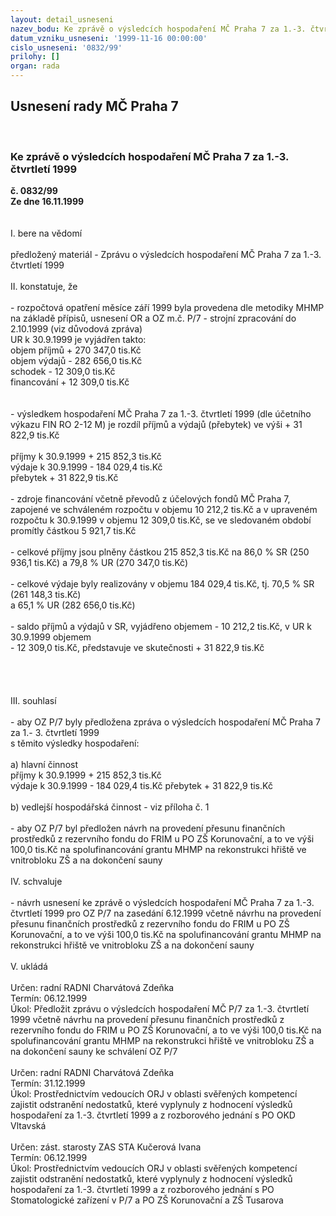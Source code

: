 ```yaml
---
layout: detail_usneseni
nazev_bodu: Ke zprávě o výsledcích hospodaření MČ Praha 7 za 1.-3. čtvrtletí 1999
datum_vzniku_usneseni: '1999-11-16 00:00:00'
cislo_usneseni: '0832/99'
prilohy: []
organ: rada
---
```

<div id="ucUsn_pList" class="usn">
	<span><h2>Usnesení rady MČ Praha 7 </h2>
<br></span><div class="standBody">
<span><h3>Ke zprávě o výsledcích hospodaření MČ Praha 7 za 1.-3. čtvrtletí 1999</h3></span><div class="center">
		<strong>č. 0832/99</strong><br>
	</div>
<div class="center">
		<strong>Ze dne 16.11.1999</strong><br><br>
	</div>
<br>I.	bere na vědomí<br><br> předložený materiál - Zprávu o výsledcích hospodaření MČ Praha 7 za 1.-3. čtvrtletí 1999<br><br>II.	konstatuje, že<br><br>- rozpočtová opatření měsíce září 1999 byla provedena dle metodiky MHMP na základě přípisů,    usnesení OR a OZ m.č. P/7 - strojní zpracování do 2.10.1999 (viz důvodová zpráva)<br>  UR k 30.9.1999 je vyjádřen takto: <br>objem příjmů                                  + 270 347,0 tis.Kč<br>objem výdajů                                 -  282 656,0 tis.Kč<br>schodek                                      -   12 309,0 tis.Kč<br>financování                                   +  12 309,0 tis.Kč<br> <br><br>- výsledkem hospodaření MČ Praha 7 za 1.-3. čtvrtletí 1999 (dle účetního výkazu FIN RO 2-12 M) je   rozdíl příjmů a výdajů (přebytek) ve výši                                           + 31 822,9 tis.Kč<br><br>  příjmy k 30.9.1999                                 + 215 852,3 tis.Kč<br>  výdaje k 30.9.1999                                -  184 029,4 tis.Kč<br>  přebytek                                          +   31 822,9 tis.Kč<br><br>- zdroje financování včetně převodů z účelových fondů MČ Praha 7, zapojené ve schváleném rozpočtu   v objemu 10 212,2 tis.Kč a v upraveném rozpočtu k 30.9.1999 v objemu 12 309,0 tis.Kč, se ve   sledovaném období promítly částkou 5 921,7 tis.Kč<br><br>- celkové příjmy jsou plněny částkou 215 852,3 tis.Kč na 86,0 % SR (250 936,1 tis.Kč) a 79,8 % UR   (270 347,0 tis.Kč)<br><br>- celkové výdaje byly realizovány v objemu 184 029,4 tis.Kč, tj. 70,5 % SR (261 148,3 tis.Kč) <br>  a 65,1 % UR (282 656,0 tis.Kč)<br><br>- saldo příjmů a výdajů v SR, vyjádřeno objemem - 10 212,2 tis.Kč, v UR k 30.9.1999 objemem <br>  - 12 309,0 tis.Kč, představuje ve skutečnosti + 31 822,9 tis.Kč<br><br><br><br><br>III.	souhlasí <br><br>- aby OZ P/7 byly předložena zpráva o výsledcích hospodaření MČ Praha 7 za 1.- 3. čtvrtletí 1999 <br>  s těmito výsledky hospodaření:<br><br>  a) hlavní činnost <br>příjmy k 30.9.1999                   + 215 852,3 tis.Kč<br>výdaje k 30.9.1999                  -  184 029,4 tis.Kč přebytek                            +   31 822,9 tis.Kč<br><br>  b) vedlejší hospodářská činnost - viz příloha č. 1<br><br>- aby OZ P/7 byl předložen návrh na provedení přesunu finančních prostředků z rezervního fondu do   FRIM u PO ZŠ Korunovační, a to ve výši 100,0 tis.Kč na spolufinancování grantu MHMP na   rekonstrukci hřiště ve vnitrobloku ZŠ a na dokončení sauny<br><br>IV.	schvaluje <br><br>- návrh usnesení ke zprávě o výsledcích hospodaření MČ Praha 7 za 1.-3. čtvrtletí 1999 pro OZ P/7 na   zasedání 6.12.1999 včetně návrhu na provedení přesunu finančních prostředků z rezervního fondu do   FRIM u PO ZŠ Korunovační, a to ve výši 100,0 tis.Kč na spolufinancování grantu MHMP na   rekonstrukci hřiště ve vnitrobloku ZŠ a na dokončení sauny <br><br>V.  ukládá <br><br> Určen:	radní	RADNI Charvátová Zdeňka<br>Termín: 06.12.1999<br>Úkol:	Předložit zprávu o výsledcích hospodaření MČ P/7 za 1.-3. čtvrtletí 1999 včetně návrhu na provedení přesunu finančních prostředků z rezervního fondu do FRIM u PO ZŠ Korunovační, a to ve výši 100,0 tis.Kč na spolufinancování grantu MHMP na rekonstrukci hřiště ve vnitrobloku ZŠ a na dokončení sauny ke schválení OZ P/7<br> <br> Určen:	radní	RADNI Charvátová Zdeňka<br>Termín: 31.12.1999<br>Úkol:	Prostřednictvím vedoucích ORJ v oblasti svěřených kompetencí zajistit odstranění nedostatků, které vyplynuly z hodnocení výsledků hospodaření za 1.-3. čtvrtletí 1999 a z rozborového jednání s PO OKD Vltavská<br> <br> Určen:	zást. starosty	ZAS STA Kučerová Ivana<br>Termín: 06.12.1999<br>Úkol:	Prostřednictvím vedoucích ORJ v oblasti svěřených kompetencí zajistit odstranění nedostatků, které vyplynuly z hodnocení výsledků hospodaření za 1.-3. čtvrtletí 1999 a z rozborového jednání s PO Stomatologické zařízení v P/7 a PO ZŠ Korunovační a ZŠ Tusarova<br>
</div>
</div>